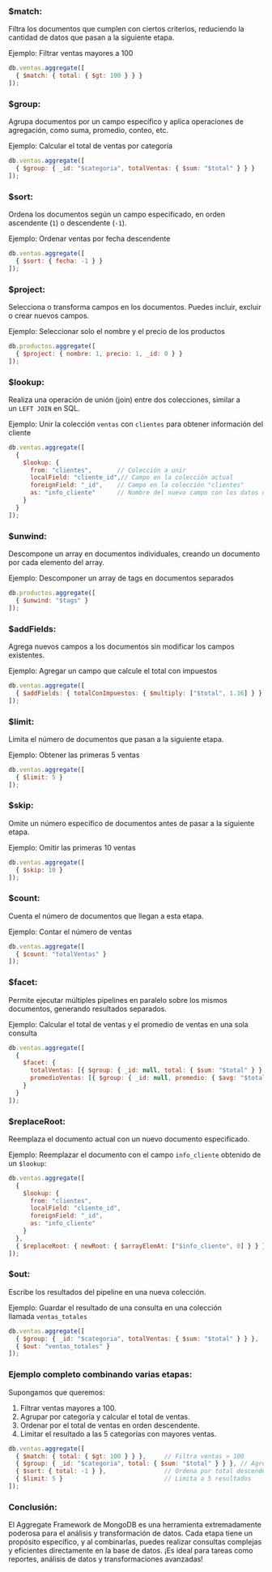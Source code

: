 ### $match:
Filtra los documentos que cumplen con ciertos criterios, reduciendo la cantidad de datos que pasan a la siguiente etapa.

Ejemplo: Filtrar ventas mayores a 100
``` js
db.ventas.aggregate([
  { $match: { total: { $gt: 100 } } }
]);
```

### $group:
Agrupa documentos por un campo específico y aplica operaciones de agregación, como suma, promedio, conteo, etc.

Ejemplo: Calcular el total de ventas por categoría
``` js
db.ventas.aggregate([
  { $group: { _id: "$categoria", totalVentas: { $sum: "$total" } } }
]);
```

### $sort:
Ordena los documentos según un campo especificado, en orden ascendente (`1`) o descendente (`-1`).

Ejemplo: Ordenar ventas por fecha descendente
``` js
db.ventas.aggregate([
  { $sort: { fecha: -1 } }
]);
```

### $project:
Selecciona o transforma campos en los documentos. Puedes incluir, excluir o crear nuevos campos.

Ejemplo: Seleccionar solo el nombre y el precio de los productos
``` js
db.productos.aggregate([
  { $project: { nombre: 1, precio: 1, _id: 0 } }
]);
```

### $lookup:
Realiza una operación de unión (join) entre dos colecciones, similar a un `LEFT JOIN` en SQL.

Ejemplo: Unir la colección `ventas` con `clientes` para obtener información del cliente
``` js
db.ventas.aggregate([
  {
    $lookup: {
      from: "clientes",       // Colección a unir
      localField: "cliente_id",// Campo en la colección actual
      foreignField: "_id",    // Campo en la colección "clientes"
      as: "info_cliente"      // Nombre del nuevo campo con los datos unidos
    }
  }
]);
```

### $unwind:
Descompone un array en documentos individuales, creando un documento por cada elemento del array.

Ejemplo: Descomponer un array de tags en documentos separados
``` js
db.productos.aggregate([
  { $unwind: "$tags" }
]);
```

### $addFields:
Agrega nuevos campos a los documentos sin modificar los campos existentes.

Ejemplo: Agregar un campo que calcule el total con impuestos
``` js
db.ventas.aggregate([
  { $addFields: { totalConImpuestos: { $multiply: ["$total", 1.16] } } }
]);
```

### $limit:
Limita el número de documentos que pasan a la siguiente etapa.

Ejemplo: Obtener las primeras 5 ventas
``` js
db.ventas.aggregate([
  { $limit: 5 }
]);
```

### $skip:
Omite un número específico de documentos antes de pasar a la siguiente etapa.

Ejemplo: Omitir las primeras 10 ventas
``` js
db.ventas.aggregate([
  { $skip: 10 }
]);
```

### $count:
Cuenta el número de documentos que llegan a esta etapa.

Ejemplo: Contar el número de ventas
``` js
db.ventas.aggregate([
  { $count: "totalVentas" }
]);
```

### $facet:
Permite ejecutar múltiples pipelines en paralelo sobre los mismos documentos, generando resultados separados.

Ejemplo: Calcular el total de ventas y el promedio de ventas en una sola consulta
``` js
db.ventas.aggregate([
  {
    $facet: {
      totalVentas: [{ $group: { _id: null, total: { $sum: "$total" } } }],
      promedioVentas: [{ $group: { _id: null, promedio: { $avg: "$total" } } }]
    }
  }
]);
```

### $replaceRoot:
Reemplaza el documento actual con un nuevo documento especificado.

Ejemplo: Reemplazar el documento con el campo `info_cliente` obtenido de un `$lookup`:
``` js
db.ventas.aggregate([
  {
    $lookup: {
      from: "clientes",
      localField: "cliente_id",
      foreignField: "_id",
      as: "info_cliente"
    }
  },
  { $replaceRoot: { newRoot: { $arrayElemAt: ["$info_cliente", 0] } } }
]);
```

### $out:
Escribe los resultados del pipeline en una nueva colección.

Ejemplo: Guardar el resultado de una consulta en una colección llamada `ventas_totales`
``` js
db.ventas.aggregate([
  { $group: { _id: "$categoria", totalVentas: { $sum: "$total" } } },
  { $out: "ventas_totales" }
]);
```

### Ejemplo completo combinando varias etapas:
Supongamos que queremos:
1. Filtrar ventas mayores a 100.
2. Agrupar por categoría y calcular el total de ventas.
3. Ordenar por el total de ventas en orden descendente.
4. Limitar el resultado a las 5 categorías con mayores ventas.
``` js
db.ventas.aggregate([
  { $match: { total: { $gt: 100 } } },     // Filtra ventas > 100
  { $group: { _id: "$categoria", total: { $sum: "$total" } } }, // Agrupa por categoría
  { $sort: { total: -1 } },                // Ordena por total descendente
  { $limit: 5 }                            // Limita a 5 resultados
]);
```

### Conclusión:
El Aggregate Framework de MongoDB es una herramienta extremadamente poderosa para el análisis y transformación de datos. Cada etapa tiene un propósito específico, y al combinarlas, puedes realizar consultas complejas y eficientes directamente en la base de datos. ¡Es ideal para tareas como reportes, análisis de datos y transformaciones avanzadas!